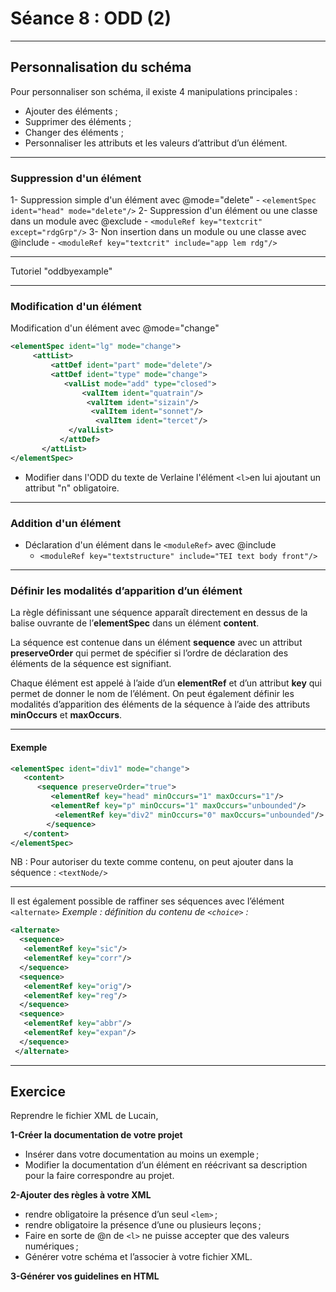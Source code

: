 # Séance 8 : ODD (2) 
---
## Personnalisation du schéma

Pour personnaliser son schéma, il existe 4 manipulations principales :
- Ajouter des éléments ; 
- Supprimer des éléments ;
- Changer des éléments ;
- Personnaliser les attributs et les valeurs d’attribut d’un élément.
---
### Suppression d'un élément

1- Suppression simple d'un élément avec @mode="delete"
	- `<elementSpec ident="head" mode="delete"/>`
2- Suppression d'un élément ou une classe dans un module avec  @exclude
	- `<moduleRef key="textcrit" except="rdgGrp"/>`
3- Non insertion dans un module ou une classe avec @include
	- `<moduleRef key="textcrit" include="app lem rdg"/>`
	
---

Tutoriel "oddbyexample"

---

### Modification d'un élément

Modification d'un élément avec @mode="change"

```XML
<elementSpec ident="lg" mode="change">
     <attList>
         <attDef ident="part" mode="delete"/>
         <attDef ident="type" mode="change">
            <valList mode="add" type="closed">
                <valItem ident="quatrain"/>
                 <valItem ident="sizain"/>
                  <valItem ident="sonnet"/>
                   <valItem ident="tercet"/>
             </valList>
           </attDef>
       </attList>
</elementSpec>
```

- Modifier dans l'ODD du texte de Verlaine l'élément `<l>`en lui ajoutant un attribut "n" obligatoire.

----
### Addition d'un élément 

- Déclaration d'un élément dans le `<moduleRef>` avec @include
	- `<moduleRef key="textstructure" include="TEI text body front"/>`

---
### Définir les modalités d’apparition d’un élément

La règle définissant une séquence apparaît directement en dessus de la balise ouvrante de l’**elementSpec** dans un élément **content**.

La séquence est contenue dans un élément **sequence** avec un attribut **preserveOrder** qui permet de spécifier si l’ordre de déclaration des éléments de la séquence est signifiant.

Chaque élément est appelé à l’aide d’un **elementRef** et d’un attribut **key** qui permet de donner le nom de l’élément. On peut également définir les modalités d’apparition des éléments de la séquence à l’aide des attributs **minOccurs** et **maxOccurs**.

---
#### Exemple

```XML 
<elementSpec ident="div1" mode="change">
   <content>
      <sequence preserveOrder="true">
         <elementRef key="head" minOccurs="1" maxOccurs="1"/>
		 <elementRef key="p" minOccurs="1" maxOccurs="unbounded"/>
          <elementRef key="div2" minOccurs="0" maxOccurs="unbounded"/>
        </sequence>
   </content>
</elementSpec>
```

NB : Pour autoriser du texte comme contenu, on peut ajouter dans la séquence : `<textNode/>`

---
Il est également possible de raffiner ses séquences avec l’élément `<alternate>`
*Exemple : définition du contenu de `<choice>` :*
 
 ```XML
 <alternate>
  <sequence>
   <elementRef key="sic"/>
   <elementRef key="corr"/>
  </sequence>
  <sequence>
   <elementRef key="orig"/>
   <elementRef key="reg"/>
  </sequence>
  <sequence>
   <elementRef key="abbr"/>
   <elementRef key="expan"/>
  </sequence>
 </alternate>
```

 
 ---
 
 ## Exercice

Reprendre le fichier XML de Lucain,

**1-Créer la documentation de votre projet**

- Insérer dans votre documentation au moins un exemple ;
- Modifier la documentation d’un élément en réécrivant sa description pour la faire correspondre au projet.

**2-Ajouter des règles à votre XML**
- rendre obligatoire la présence d’un seul `<lem>` ;
- rendre obligatoire la présence d’une ou plusieurs leçons ;
- Faire en sorte de @n de `<l>` ne puisse accepter que des valeurs numériques ;
- Générer votre schéma et l’associer à votre fichier XML.

**3-Générer vos guidelines en HTML**